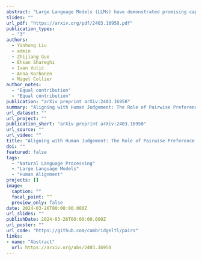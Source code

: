 ```yaml
---
abstract: "Large Language Models (LLMs) have demonstrated promising capabilities as automatic evaluators in assessing the quality of generated natural language. However, LLMs still exhibit biases in evaluation and often struggle to generate coherent evaluations that align with human assessments. In this work, we first conduct a systematic study of the misalignment between LLM evaluators and human judgement, revealing that existing calibration methods aimed at mitigating biases are insufficient for effectively aligning LLM evaluators. Inspired by the use of preference data in RLHF, we formulate the evaluation as a ranking problem and introduce Pairwise-preference Search (PairS), an uncertainty-guided search method that employs LLMs to conduct pairwise comparisons and efficiently ranks candidate texts. PairS achieves state-of-the-art performance on representative evaluation tasks and demonstrates significant improvements over direct scoring. Furthermore, we provide insights into the role of pairwise preference in quantifying the transitivity of LLMs and demonstrate how PairS benefits from calibration."
slides: ""
url_pdf: "https://arxiv.org/pdf/2403.16950.pdf"
publication_types:
  - "3"
authors:
  - Yinhong Liu
  - admin
  - Zhijiang Guo
  - Ehsan Shareghi
  - Ivan Vulić
  - Anna Korhonen
  - Nigel Collier
author_notes: 
  - "Equal contribution"
  - "Equal contribution"
publication: "arXiv preprint arXiv:2403.16950"
summary: "Aligning with Human Judgement: The Role of Pairwise Preference in Large Language Model Evaluators."
url_dataset: ""
url_project: ""
publication_short: "arXiv preprint arXiv:2403.16950"
url_source: ""
url_video: ""
title: "Aligning with Human Judgement: The Role of Pairwise Preference in Large Language Model Evaluators"
doi: ""
featured: false
tags: 
  - "Natural Language Processing"
  - "Large Language Models"
  - "Human Alignment"
projects: []
image:
  caption: ""
  focal_point: “”
  preview_only: false
date: 2024-03-26T00:00:00.000Z
url_slides: ""
publishDate: 2024-03-26T00:00:00.000Z
url_poster: ""
url_code: "https://github.com/cambridgeltl/pairs"
links:
- name: "Abstract"
  url: https://arxiv.org/abs/2403.16950
---
```

